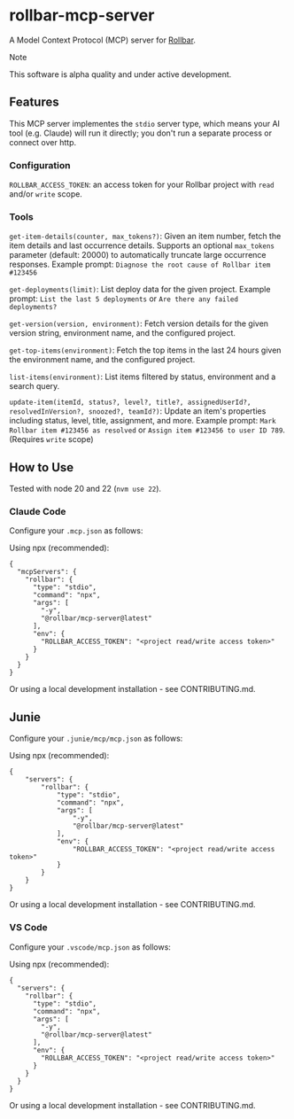 # rollbar-mcp-server

A Model Context Protocol (MCP) server for [Rollbar](https://rollbar.com).

> [!NOTE]
> This software is alpha quality and under active development.

## Features

This MCP server implementes the `stdio` server type, which means your AI tool (e.g. Claude) will run it directly; you don't run a separate process or connect over http.

### Configuration

`ROLLBAR_ACCESS_TOKEN`: an access token for your Rollbar project with `read` and/or `write` scope.

### Tools

`get-item-details(counter, max_tokens?)`: Given an item number, fetch the item details and last occurrence details. Supports an optional `max_tokens` parameter (default: 20000) to automatically truncate large occurrence responses. Example prompt: `Diagnose the root cause of Rollbar item #123456`

`get-deployments(limit)`: List deploy data for the given project. Example prompt: `List the last 5 deployments` or `Are there any failed deployments?`

`get-version(version, environment)`: Fetch version details for the given version string, environment name, and the configured project.

`get-top-items(environment)`: Fetch the top items in the last 24 hours given the environment name, and the configured project.

`list-items(environment)`: List items filtered by status, environment and a search query.

`update-item(itemId, status?, level?, title?, assignedUserId?, resolvedInVersion?, snoozed?, teamId?)`: Update an item's properties including status, level, title, assignment, and more. Example prompt: `Mark Rollbar item #123456 as resolved` or `Assign item #123456 to user ID 789`. (Requires `write` scope)

## How to Use

Tested with node 20 and 22 (`nvm use 22`).

### Claude Code

Configure your `.mcp.json` as follows:

Using npx (recommended):

```
{
  "mcpServers": {
    "rollbar": {
      "type": "stdio",
      "command": "npx",
      "args": [
        "-y",
        "@rollbar/mcp-server@latest"
      ],
      "env": {
        "ROLLBAR_ACCESS_TOKEN": "<project read/write access token>"
      }
    }
  }
}
```

Or using a local development installation - see CONTRIBUTING.md.


## Junie

Configure your `.junie/mcp/mcp.json` as follows:

Using npx (recommended):

```
{
    "servers": {
        "rollbar": {
            "type": "stdio",
            "command": "npx",
            "args": [
                "-y",
                "@rollbar/mcp-server@latest"
            ],
            "env": {
                "ROLLBAR_ACCESS_TOKEN": "<project read/write access token>"
            }
        }
    }
}
```

Or using a local development installation - see CONTRIBUTING.md.


### VS Code

Configure your `.vscode/mcp.json` as follows:

Using npx (recommended):

```
{
  "servers": {
    "rollbar": {
      "type": "stdio",
      "command": "npx",
      "args": [
        "-y",
        "@rollbar/mcp-server@latest"
      ],
      "env": {
        "ROLLBAR_ACCESS_TOKEN": "<project read/write access token>"
      }
    }
  }
}
```

Or using a local development installation - see CONTRIBUTING.md.


